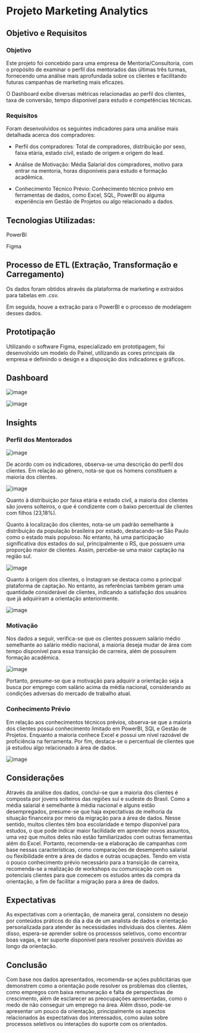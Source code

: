 # Projeto Marketing Analytics

## Objetivo e Requisitos

### Objetivo

Este projeto foi concebido para uma empresa de Mentoria/Consultoria, com o propósito de examinar o perfil dos mentorados das últimas três turmas, fornecendo uma análise mais aprofundada sobre os clientes e facilitando futuras campanhas de marketing mais eficazes.

O Dashboard exibe diversas métricas relacionadas ao perfil dos clientes, taxa de conversão, tempo disponível para estudo e competências técnicas.


### Requisitos
Foram desenvolvidos os seguintes indicadores para uma análise mais detalhada acerca dos compradores:

- Perfil dos compradores: 
Total de compradores, distribuição por sexo, faixa etária, estado civil, estado de origem e origem do lead.

- Análise de Motivação:
Média Salarial dos compradores, motivo para entrar na mentoria, horas disponíveis para estudo e formação acadêmica.

- Conhecimento Técnico Prévio:
Conhecimento técnico prévio em ferramentas de dados, como Excel, SQL, PowerBI ou alguma experiência em Gestão de Projetos ou algo relacionado a dados.

## Tecnologias Utilizadas:

PowerBI

Figma


## Processo de ETL (Extração, Transformação e Carregamento)

Os dados foram obtidos através da plataforma de marketing e extraidos para tabelas em .csv.

Em seguida, houve a extração para o PowerBI e o processo de modelagem desses dados.

## Prototipação

Utilizando o software Figma, especializado em prototipagem, foi desenvolvido um modelo do Painel, utilizando as cores principais da empresa e definindo o design e a disposição dos indicadores e gráficos.

## Dashboard

![image](https://github.com/FerreiraGabrielw/ProjetoMarketingAnalytics/assets/165827836/518a8338-5e7f-446a-9b41-328a1b06fc46)

![image](https://github.com/FerreiraGabrielw/ProjetoMarketingAnalytics/assets/165827836/b9ef09d7-4874-4e98-a7f7-b1b53b75b35c)


## Insights

### Perfil dos Mentorados

![image](https://github.com/FerreiraGabrielw/ProjetoMarketingAnalytics/assets/165827836/2fc0dae8-7234-4bf3-a060-5530d85d5f57)

De acordo com os indicadores, observa-se uma descrição do perfil dos clientes. Em relação ao gênero, nota-se que os homens constituem a maioria dos clientes.

![image](https://github.com/FerreiraGabrielw/ProjetoMarketingAnalytics/assets/165827836/fd5e9421-c8f7-4336-a63a-27097c746ddc)

Quanto à distribuição por faixa etária e estado civil, a maioria dos clientes são jovens solteiros, o que é condizente com o baixo percentual de clientes com filhos (23,18%).

Quanto à localização dos clientes, nota-se um padrão semelhante à distribuição da população brasileira por estado, destacando-se São Paulo como o estado mais populoso. No entanto, há uma participação significativa dos estados do sul, principalmente o RS, que possuem uma proporção maior de clientes. Assim, percebe-se uma maior captação na região sul.

![image](https://github.com/FerreiraGabrielw/ProjetoMarketingAnalytics/assets/165827836/16614368-e590-4897-ab90-b47347c160c4)

Quanto à origem dos clientes, o Instagram se destaca como a principal plataforma de captação. No entanto, as referências também geram uma quantidade considerável de clientes, indicando a satisfação dos usuários que já adquiriram a orientação anteriormente.

![image](https://github.com/FerreiraGabrielw/ProjetoMarketingAnalytics/assets/165827836/13733705-e814-4f79-a49a-21b479c612cf)


### Motivação

Nos dados a seguir, verifica-se que os clientes possuem salário médio semelhante ao salário médio nacional, a maioria deseja mudar de área com tempo disponível para essa transição de carreira, além de possuírem formação acadêmica.

![image](https://github.com/FerreiraGabrielw/ProjetoMarketingAnalytics/assets/165827836/f3f43a35-8aac-46cb-b51f-d4b495e0da4a)

Portanto, presume-se que a motivação para adquirir a orientação seja a busca por emprego com salário acima da média nacional, considerando as condições adversas do mercado de trabalho atual.

### Conhecimento Prévio

Em relação aos conhecimentos técnicos prévios, observa-se que a maioria dos clientes possui conhecimento limitado em PowerBI, SQL e Gestão de Projetos. Enquanto a maioria conhece Excel e possui um nível razoável de proficiência na ferramenta. Por fim, destaca-se o percentual de clientes que já estudou algo relacionado à área de dados.

![image](https://github.com/FerreiraGabrielw/ProjetoMarketingAnalytics/assets/165827836/aa73c102-4a7f-4659-96b6-8c337c0c1caf)

## Considerações

Através da análise dos dados, conclui-se que a maioria dos clientes é composta por jovens solteiros das regiões sul e sudeste do Brasil. Como a média salarial é semelhante à média nacional e alguns estão desempregados, presume-se que haja expectativas de melhoria da situação financeira por meio da migração para a área de dados. Nesse sentido, muitos clientes têm boa escolaridade e tempo disponível para estudos, o que pode indicar maior facilidade em aprender novos assuntos, uma vez que muitos deles não estão familiarizados com outras ferramentas além do Excel. Portanto, recomenda-se a elaboração de campanhas com base nessas características, como comparações de desempenho salarial ou flexibilidade entre a área de dados e outras ocupações. Tendo em vista o pouco conhecimento prévio necessário para a transição de carreira, recomenda-se a realização de workshops ou comunicação com os potenciais clientes para que comecem os estudos antes da compra da orientação, a fim de facilitar a migração para a área de dados.

## Expectativas

As expectativas com a orientação, de maneira geral, consistem no desejo por conteúdos práticos do dia a dia de um analista de dados e orientação personalizada para atender às necessidades individuais dos clientes. Além disso, espera-se aprender sobre os processos seletivos, como encontrar boas vagas, e ter suporte disponível para resolver possíveis dúvidas ao longo da orientação.

## Conclusão

Com base nos dados apresentados, recomenda-se ações publicitárias que demonstrem como a orientação pode resolver os problemas dos clientes, como empregos com baixa remuneração e falta de perspectivas de crescimento, além de esclarecer as preocupações apresentadas, como o medo de não conseguir um emprego na área. Além disso, pode-se apresentar um pouco da orientação, principalmente os aspectos relacionados às expectativas dos interessados, como aulas sobre processos seletivos ou interações do suporte com os orientados.
